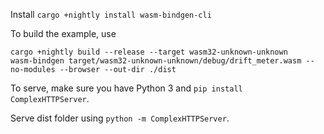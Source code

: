 Install ```cargo +nightly install wasm-bindgen-cli```

To build the example, use
```
cargo +nightly build --release --target wasm32-unknown-unknown
wasm-bindgen target/wasm32-unknown-unknown/debug/drift_meter.wasm --no-modules --browser --out-dir ./dist
```

To serve, make sure you have Python 3 and ```pip install ComplexHTTPServer```.

Serve dist folder using ```python -m ComplexHTTPServer```.